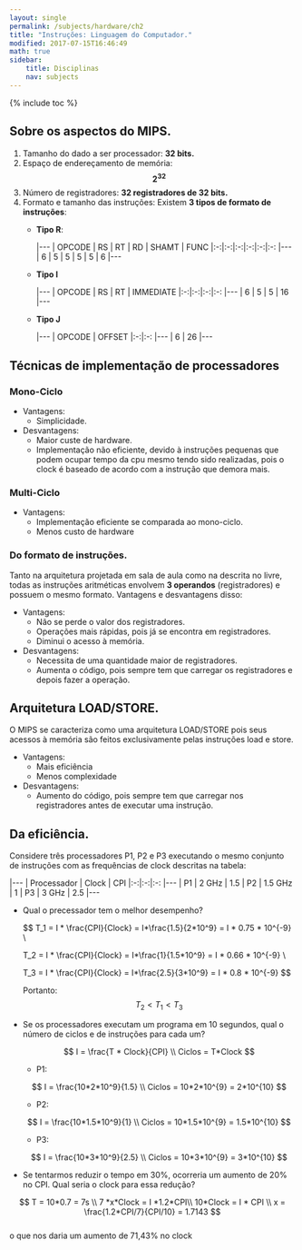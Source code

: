 ```yaml
---
layout: single
permalink: /subjects/hardware/ch2
title: "Instruções: Linguagem do Computador."
modified: 2017-07-15T16:46:49
math: true
sidebar:
    title: Disciplinas
    nav: subjects
---
```


{% include toc %}

## Sobre os aspectos do MIPS.

1. Tamanho do dado a ser processador: **32 bits.**
2. Espaço de endereçamento de memória: **$$ 2^{32} $$**
3. Número de registradores: **32 registradores de 32 bits.**
4. Formato e tamanho das instruções:
    Existem **3 tipos de formato de instruções**:
    - **Tipo R**:

        |---
        | OPCODE | RS | RT | RD | SHAMT | FUNC
        |:-:|:-:|:-:|:-:|:-:|:-:
        |---
        | 6 | 5 | 5 | 5 | 5 | 6 
        |---

    - **Tipo I**


        |---
        | OPCODE | RS | RT | IMMEDIATE
        |:-:|:-:|:-:|:-:
        |---
        | 6 | 5 | 5 | 16
        |---

    - **Tipo J**


        |---
        | OPCODE | OFFSET
        |:-:|:-:
        |---
        | 6 | 26
        |---

## Técnicas de implementação de processadores
    
### Mono-Ciclo

- Vantagens:
    - Simplicidade.
- Desvantagens:
    - Maior custe de hardware.
    - Implementação não eficiente, devido à instruções pequenas que podem ocupar tempo da cpu mesmo tendo sido realizadas, pois o clock é baseado de acordo com a instrução que demora mais.

### Multi-Ciclo

- Vantagens:
    - Implementação eficiente se comparada ao mono-ciclo.
    - Menos custo de hardware

### Do formato de instruções.

Tanto na arquitetura projetada em sala de aula como na descrita no livre, todas as instruções aritméticas envolvem **3 operandos** (registradores) e possuem o mesmo formato. Vantagens e desvantagens disso:

- Vantagens:
    - Não se perde o valor dos registradores.
    - Operações mais rápidas, pois já se encontra em registradores.
    - Diminui o acesso à memória.
- Desvantagens:
    - Necessita de uma quantidade maior de registradores.
    - Aumenta o código, pois sempre tem que carregar os registradores e depois fazer a operação.

## Arquitetura LOAD/STORE.

O MIPS se caracteriza como uma arquitetura LOAD/STORE pois seus acessos à memória são feitos exclusivamente pelas instruções load e store.

- Vantagens:
    - Mais eficiência
    - Menos complexidade
- Desvantagens:
    - Aumento do código, pois sempre tem que carregar nos registradores antes de executar uma instrução.

## Da eficiência.

Considere três processadores P1, P2 e P3 executando o mesmo conjunto de instruções com as frequências de clock descritas na tabela:

|---
| Processador | Clock | CPI
|:-:|:-:|:-:
|---
| P1 | 2 GHz | 1.5
| P2 | 1.5 GHz | 1
| P3 | 3 GHz | 2.5
|---

- Qual o precessador tem o melhor desempenho?

    $$
    T_1 = I * \frac{CPI}{Clock} = I*\frac{1.5}{2*10^9} = I * 0.75 * 10^{-9} \\

    T_2 = I * \frac{CPI}{Clock} = I*\frac{1}{1.5*10^9} = I * 0.66 * 10^{-9} \\

    T_3 = I * \frac{CPI}{Clock} = I*\frac{2.5}{3*10^9} = I * 0.8 * 10^{-9}
    $$
    
    Portanto:
        $$ T_2 < T_1 < T_3 $$

- Se os processadores executam um programa em 10 segundos, qual o número de ciclos e de instruções para cada um?
    
    $$
    I = \frac{T * Clock}{CPI} \\
    Ciclos = T*Clock
    $$
    
    - P1:

    $$
    I = \frac{10*2*10^9}{1.5} \\
    Ciclos = 10*2*10^{9} = 2*10^{10}
    $$

    - P2:

    $$
    I = \frac{10*1.5*10^9}{1} \\
    Ciclos = 10*1.5*10^{9} = 1.5*10^{10}
    $$

    - P3:

    $$
    I = \frac{10*3*10^9}{2.5} \\
    Ciclos = 10*3*10^{9} = 3*10^{10}
    $$

- Se tentarmos reduzir o tempo em 30%, ocorreria um aumento de 20% no CPI. Qual seria o clock para essa redução?

$$
T = 10*0.7 = 7s \\
7 *x*Clock = I *1.2*CPI\\
10*Clock = I * CPI \\
x = \frac{1.2*CPI/7}{CPI/10} = 1.7143
$$    
o que nos daria um aumento de 71,43% no clock

